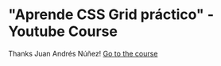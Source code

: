 # "Aprende CSS Grid práctico" - Youtube Course

Thanks Juan Andrés Núñez! [Go to the course](https://www.youtube.com/playlist?list=PLM-Y_YQmMEqBxmylkI5WJn9ouUxWlJNOW)